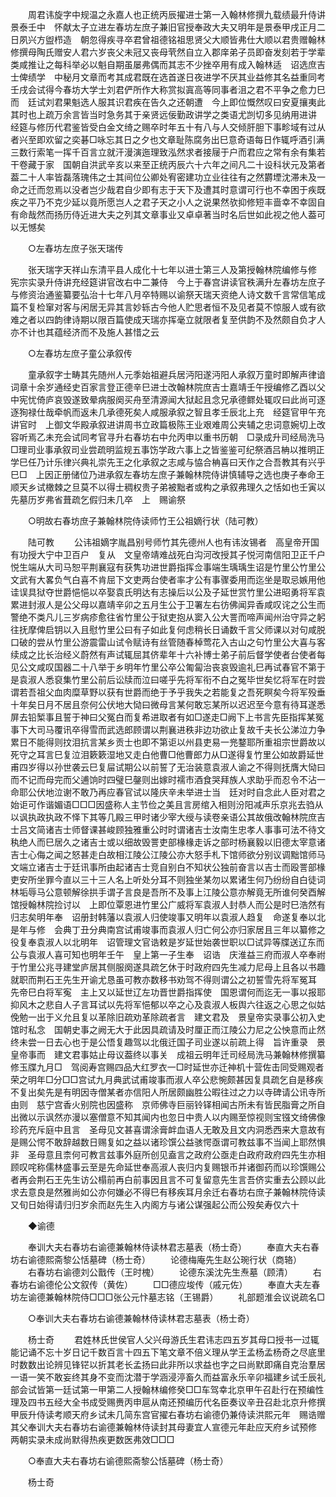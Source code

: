 <!-- { "loadSidebar": true } -->
　　周君讳旋字中规温之永嘉人也正统丙辰擢进士第一入翰林修撰九载绩最升侍讲景泰壬中　怀献太子立进左春坊左庶子兼旧官授奉政大夫又明年是景泰甲戌正月二日夙兴方盥栉造　朝忽得疾寻卒君曾祖德铭祖思贤父大顺皆弗仕大顺以君贵赠翰林修撰母陶氏赠安人君六岁丧父未冠又丧母茕然自立入郡庠弟子员即奋发刻若于学辈类咸推让之每科举必以魁自期虽屡弗偶而其志不少挫卒用有成入翰林适　诏选庶吉士俾绩学　中秘月文章而考其成君既在选首遂日夜进学不厌其业益修其名益重同考壬戌会试得今春坊大学士刘君俨所作大称赏拟寘高等同事者沮之君不平争之愈力巳而　廷试刘君果魁选人服其识君疾在告久之还朝遭　今上即位慨然叹曰安夏攘夷此其时也上疏万余言皆当时急务其于亲贤远佞勤政讲学之类语尤剀切多见纳用进讲　经筵与修历代君鉴皆受白金文绮之赐卒时年五十有八与人交倾肝胆下事畛域有过从者兴至即欢留之奕碁□咏忘其日之夕也文章耻陈腐务出巳意奇语每日作辄呼酒引满三数行索笔一挥千百言立就汗漫演迤理致泓然求者接屦于户而君应之常有余有集若干卷藏于家　国朝自洪武辛亥以来至正统丙辰六十六年之间凡二十设科状元及第者葢二十人率皆磊落瑰伟之士其间位公卿处宥密建功立业往往有之然欝堙沈滞未及一命之迁而忽焉以没者岂少哉君自少即有志于天下及遭其时意谓可行也不幸困于疾既疾之平乃不克少延以竟所愿岂人之君子天之小人之说果然欤抑修短丰啬幸不幸固自有命哉然而扬历侍近进大夫之列其文章事业又卓卓著当时名后世如此视之他人葢可以无憾矣 

　　○左春坊左庶子张天瑞传 

　　张天瑞字天祥山东清平县人成化十七年以进士第三人及第授翰林院编修与修　宪宗实录升侍讲充经筵讲官改右中二兼侍　今上于春宫讲读官秩满升左春坊左庶子与修资治通鉴纂要弘治十七年八月卒特赐以谕祭天瑞天资绝人诗文数千言常信笔成篇不复检窜对客与闲居无异其言妙轹古今他人贮思者恒不及见者莫不惊服人或有欲难之者以四韵律诗期以限百篇使成天瑞亦挥毫立就限者复至供韵不及然颇自负才人亦不计也其蕴经济而不及施人甚惜之云 

　　○左春坊左庶子童公承叙传 

　　童承叙字士畴其先随州人元季始祖避兵居沔阳遂沔阳人承叙万童时即解声律谙词章十余岁通经史百家言登正德辛巳进士改翰林院庶吉士嘉靖壬午授编修乙酉以父中宪忧倚庐哀毁遂致晕病服阕买舟至清源闻大狱起且念兄承德鳏处辄叹曰此尚可逐逐狥禄仕哉牵帆而返未几承德死矣人咸服承叙之智且孝壬辰北上充　经筵官甲午充讲官时　上御文华殿承叙进讲周书立政篇极陈王业艰难周公夹辅之忠词意婉切上改容听焉乙未充会试同考官寻升右春坊右中允丙申以重书历朝　□录成升司经局洗马□理司业事承叙司业尝疏明监规五事饬学政六事上之皆鉴鉴可纪祭酒吕柟以推明正学巳任乃计乐律兴典礼崇先王之化承叙之志咸与恊合柟喜曰天作之合吾教其有兴乎巳□　上因正册储位乃进承叙左春坊左庶子兼翰林院侍讲慎辅导之选也庚子奉命王顺天乡试橄棘之旦莫不以得士稠权贵子弟被黜者或构之承叙弗理久之恬如也壬寅以先墓历岁弗省葺疏乞假归未几卒　上　赐谕祭 

　　○明故右春坊庶子兼翰林院侍读师竹王公祖嫡行状（陆可教） 

　　陆可教 
　　公讳祖嫡字胤昌别号师竹其先德州人也有讳汝锡者　高皇帝开国有功授大宁中卫百户　复从　文皇帝靖难战死白沟河改授其子悦河南信阳卫正千户悦生端从大司马恕平荆襄寇有获隽功进世爵指挥佥事端生瑀瑀生诏是竹里公竹里公文武有大畧负气白喜不肯屈下文吏两台使者率才公有事骤委用而迄坐是取忌嫉用他诖误具狱夺世爵悒悒以卒娶袁氏明达有志操后以公及子延世赏竹里公进昭勇将军袁累进封淑人是公父母以嘉靖辛卯之五月生公于卫署左右彷佛闻异香咸叹诧之公生而警绝不类凡儿三岁病疹愈往省竹里公于狱吏抱从窦入公大詈而啼声闻州治守异之躬往抚摩俾启钥以入且慰竹里公曰有子如此复何虑稍长日诵数千言父师课以对句咸脱口破的尝从竹里公游震雷山试令赋诗有丝管随春棹莺花入古山之句竹里公大喜与客续成之比长治经义蔚然有声试辄屈其侪辈年十六补博士弟子前后督学使者台使者每见公文咸叹国器二十八举于乡明年竹里公卒公匍匐治丧哀毁逾礼巳再试春官不第于是袁淑人悉裒集竹里公前后讼牍而泣曰嗟乎先将军衔不白之冤毕世矣忆将军在时尝谓若吾祖父血肉糜草野以获有世爵而绝于予乎我失之若能复之吾死瞑矣今将军殁垂十年矣日月不居且奈何公伏地大恸曰微母言某何敢忘某所以迟迟至今意有待耳遂悉屏去铅椠事且誓于神曰父冤白而复希进取者有如□遂走□阙下上书言先臣指挥某冤事下大司马覆讯卒得雪而武选郎顾谓以荆襄进秩非边功欲止复故千夫长公涕泣力争累日不能得则抆泪抗言某乡贡士也即不第讵以州县吏易一兠鍪耶所重祖宗世爵故以死守之耳言巳复泣泪簌簌湿地又走白他曹□他曹郎力从□遂得复竹里公如故爵延世甫四岁得以孙世袭云巳复屇试期公以前誓了无治装意袁淑人谕之不得则抚膺大恸曰而不记而母完而父逋饷时四璧巳鏧则出嫁时襦市酒食哭拜族人求助乎而忍令不沾一命耶公伏地泣谢不敢乃再应春官试以隆庆辛未举进士当　廷对时自念此人臣对君之始讵可作谐媚语□□□因盛称人主节俭之美且言房绾入相则汾阳减声乐京兆去驺从以讽执政执政不怿下其等几殿三甲时诸少宰大绶与读卷亲语公其故俄改翰林院庶吉士吕文简诸吉士师督课甚峻顾独雅重公时时谓诸吉士汝南生忠孝人事事可法不待文秇绝人而巳居久之诸吉士或以细故毁詈吏部椽椽走诉之部时杨襄毅以旧德太宰意诸吉士心侮之闻之怒甚走白故相江陵公江陵公亦大怒手札下馆师欲分别议调黜馆师马文端立诸吉士于廷讯事所由起诸吉士竞自别白不知状公独前奋言以吉士而殴詈部椽吏安所坐罪今直以三十三人名上听处分耳不则独坐某勿以累诸生何乃纷纷自白徒词林垢辱马公意顿解徐拱手谓子言良是吾所不及事上江陵公意亦解竟无所谁何癸酉解馆授翰林院捡讨以　上即位覃恩进竹里公广威将军袁淑人封恭人而公是时巳浩然有归志矣明年奉　诏册封韩藩以袁淑人归使竣事又明年以袁淑人趋复　命遂复奉以北是年与修　会典丁丑分典南宫试甫竣事而袁淑人归亡何公亦归家居且三年以纂修之役复奉袁淑人以北明年　诏管理文官诰敕是岁延世始袭世职以□试异等牒送辽东而公与袁淑人喜可知也明年壬午　皇上第一子生奉　诏诰　庆淮益三府而淑人卒奉祔于竹里公兆寻建堂庐居其侧服阕遂具疏乞休于时政府四先生减力尼母上且各以书趣就职而荆石王先生开谕尤恳虽可教亦数移书劝驾不得则谓公之初誓雪先将军冤耳　先帝巳白将军寃　主上又以延世辽左功晋世爵指挥使　国恩谓何而迄无一事以报耶抑风木之悲自人子言耳试以先将军悒郁以卒之心及袁淑人板舆六往返之心思之似姑俛勉一出于义允且复以革除旧疏劝革除疏者言　建文君及　景皇帝实录事公初入史馆时私念　国朝史事之阙无大于此因具疏请及时厘正而江陵公力尼之公怏意而止然终未尝一日去心也于是公悟复趣驾以北俄迁国子司业遂以前疏上得　旨许重录　景皇帝事而　建文君事姑止母议葢终以事关　成祖云明年迁司经局洗马兼翰林修撰纂修玉牒九月□　驾阅寿宫赐四品大红罗衣一□时延世亦迁神机十营佐击同受赐观者荣之明年□分□□宫试九月典武试甫竣事而淑人卒公悲惋颇甚因复具疏乞自是移疾不复出矣先是有明因寺僧某者亦信阳人所居颇幽胜公暇往过之力以寺碑请公讯寺所由则　慈宁宫香火别院也因盛称　京师佛寺巨丽铃铎相闻古所未有皆民脂膏之所自出微以示讽然亦漫以塞僧意不知其闻内也忽日中贵人以内赐至惊视则宝镪文绮佛像珍药充斥庭中且言　圣母见文甚喜谓涂膏衅血语人无敢及且文内洞悉西来大意故有是赐公愕不敢辞越数日赐复如之益以诸珍馔公益骇愕亟谓可教兹事不当闻上耶然惧非　圣母意且柰何可教言兹事外庭所创见盍言之政府公亟走白政府政府四先生亦相顾叹咤称儒林盛事云至是先命延世奉高淑人丧归内复赐银币并诸御药而以珍馔赐公者再会荆石王先生访公榻前再白前事因且言不可复留意先生言吾侪实重去公顾以此求去意良是然雅尚如公亦何嫌必不得巳有移疾耳月余迁右春坊右庶子兼翰林院侍读又旬日始得请归归岁余而赵先生入内阁方与诸公谋强起公而公殁矣寿仅六十 

　　◆谕德 

　　奉训大夫右春坊右谕德兼翰林侍读林君志墓表（杨士奇） 
　　奉直大夫右春坊右谕德熙斋黎公恬墓碑（杨士奇） 
　　论德梅庵先生赵公琬行状（商辂） 
　　右春坊右谕德刘公戬传（王时槐） 
　　论德东溪沈先生焘墓（顾清） 
　　右春坊右谕德伦公文叙传（黄佐） 
　　□□德应埈传（戚元佐） 
　　奉直大夫左春坊左谕德兼翰林院侍□□□张公元忭墓志铭（王锡爵） 
　　礼部题淮会议说疏名□ 

　　○奉训大夫右春坊右谕德兼翰林侍读林君志墓表（杨士奇） 

　　杨士奇 
　　君姓林氏世侯官人父兴母游氏生君讳志四五岁其母口授书一过辄能记诵不忘十岁日记千数百言十四五下笔文章不倍义理从学王孟杨孟杨奇之尽底里时数数出论辨见锋铓以折其老长孟扬曰此非所以求益也字之曰尚默即痛自克治羣居一语一笑不敢妄终其身不变而沈潜于学涵浸渟畜久而益富永乐辛卯福建乡试壬辰礼部会试皆第一廷试第一甲第二人授翰林编修癸□□车驾幸北京甲午召赴行在预编性理及四书五经大全书成受赐赉丙申扈从南还预编历代名臣奏议辛丑召赴北京升修撰甲辰升侍读考顺天府乡试未几简东宫官擢右春坊右谕德仍兼侍读洪熙元年　赐诰赠其父奉训大夫右春坊右谕德兼翰林侍读封其母妻宜人宣德元年赴应天府乡试预修　两朝实录未成尚默得热疾更数医弗效□□□ 

　　○奉直大夫右春坊右谕德熙斋黎公恬墓碑（杨士奇） 

　　杨士奇 
